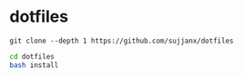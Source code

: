 # dotfiles
```
git clone --depth 1 https://github.com/sujjanx/dotfiles
```
```bash
cd dotfiles
bash install
```


